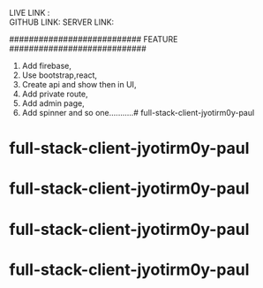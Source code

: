 LIVE LINK  :  
GITHUB LINK:
SERVER LINK:



###########################  FEATURE   ############################

1. Add firebase,
2. Use bootstrap,react,
3. Create api and show then in UI,
4. Add private route,
5. Add admin page,
6. Add spinner and so one...........# full-stack-client-jyotirm0y-paul
# full-stack-client-jyotirm0y-paul
# full-stack-client-jyotirm0y-paul
# full-stack-client-jyotirm0y-paul
# full-stack-client-jyotirm0y-paul
